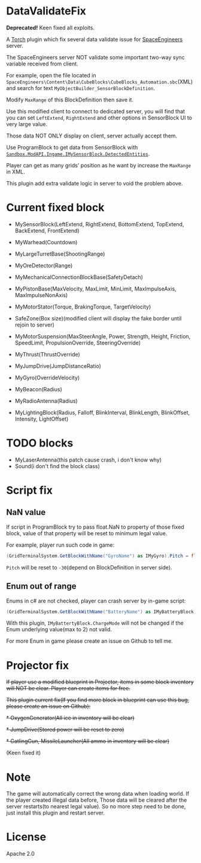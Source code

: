 ﻿# DataValidateFix
**Deprecated!** Keen fixed all exploits.

A [Torch](https://torchapi.net/) plugin which fix several data validate issue for [SpaceEngineers](https://store.steampowered.com/app/244850/Space_Engineers/) server.

The SpaceEngineers server NOT validate some important two-way sync variable received from client.

For example, open the file located in `SpaceEngineers\Content\Data\CubeBlocks\CubeBlocks_Automation.sbc`(XML) and search for text `MyObjectBuilder_SensorBlockDefinition`.

Modify `MaxRange` of this BlockDefinition then save it.

Use this modified client to connect to dedicated server, you will find that you can set `LeftExtend`, `RightExtend` and other options in SensorBlock UI to very large value.

Those data NOT ONLY display on client, server actually accept them.

Use ProgramBlock to get data from SensorBlock with [`Sandbox.ModAPI.Ingame.IMySensorBlock.DetectedEntities`](https://github.com/malware-dev/MDK-SE/wiki/Sandbox.ModAPI.Ingame.IMySensorBlock.DetectedEntities).

Player can get as many grids' position as he want by increase the `MaxRange` in XML.

This plugin add extra validate logic in server to void the problem above.

# Current fixed block
* MySensorBlock(LeftExtend, RightExtend, BottomExtend, TopExtend, BackExtend, FrontExtend)

* MyWarhead(Countdown)

* MyLargeTurretBase(ShootingRange)

* MyOreDetector(Range)

* MyMechanicalConnectionBlockBase(SafetyDetach)

* MyPistonBase(MaxVelocity, MaxLimit, MinLimit, MaxImpulseAxis, MaxImpulseNonAxis)

* MyMotorStator(Torque, BrakingTorque, TargetVelocity)

* SafeZone(Box size)(modified client will display the fake border until rejoin to server)

* MyMotorSuspension(MaxSteerAngle, Power, Strength, Height, Friction, SpeedLimit, PropulsionOverride, SteeringOverride)

* MyThrust(ThrustOverride)

* MyJumpDrive(JumpDistanceRatio)

* MyGyro(OverrideVelocity)

* MyBeacon(Radius)

* MyRadioAntenna(Radius)

* MyLightingBlock(Radius, Falloff, BlinkInterval, BlinkLength, BlinkOffset, Intensity, LightOffset)

# TODO blocks
* MyLaserAntenna(this patch cause crash, i don't know why)
* Sound(i don't find the block class)

# Script fix
## NaN value

If script in ProgramBlock try to pass float.NaN to property of those fixed block, value of that property will be reset
to minimum legal value.

For example, player run such code in game:

```c#
(GridTerminalSystem.GetBlockWithName("GyroName") as IMyGyro).Pitch = float.NaN;
```

`Pitch` will be reset to `-30`(depend on BlockDefinition in server side).

## Enum out of range

Enums in c# are not checked, player can crash server by in-game script:

```c#
(GridTerminalSystem.GetBlockWithName("BatteryName") as IMyBatteryBlock).ChargeMode = (ChargeMode) 3;
```

With this plugin, `IMyBattertyBlock.ChargeMode` will not be changed if the Enum underlying value(max to 2) not valid.

For more Enum in game please create an issue on Github to tell me.

# Projector fix

~~If player use a modified blueprint in Projector, items in some block inventory will NOT be clear. Player can create
items for free.~~

~~This plugin current fix(If you find more block in blueprint can use this bug, please create an issue on Github):~~

~~* OxygenGenerator(All ice in inventory will be clear)~~

~~* JumpDrive(Stored power will be reset to zero)~~

~~* GatlingGun, MissileLauncher(All ammo in inventory will be clear)~~

(Keen fixed it)

# Note
The game will automatically correct the wrong data when loading world. If the player created illegal data before, Those data will be cleared after the server restarts(to nearest legal value). So no more step need to be done, just install this plugin and restart server.

# License
Apache 2.0
